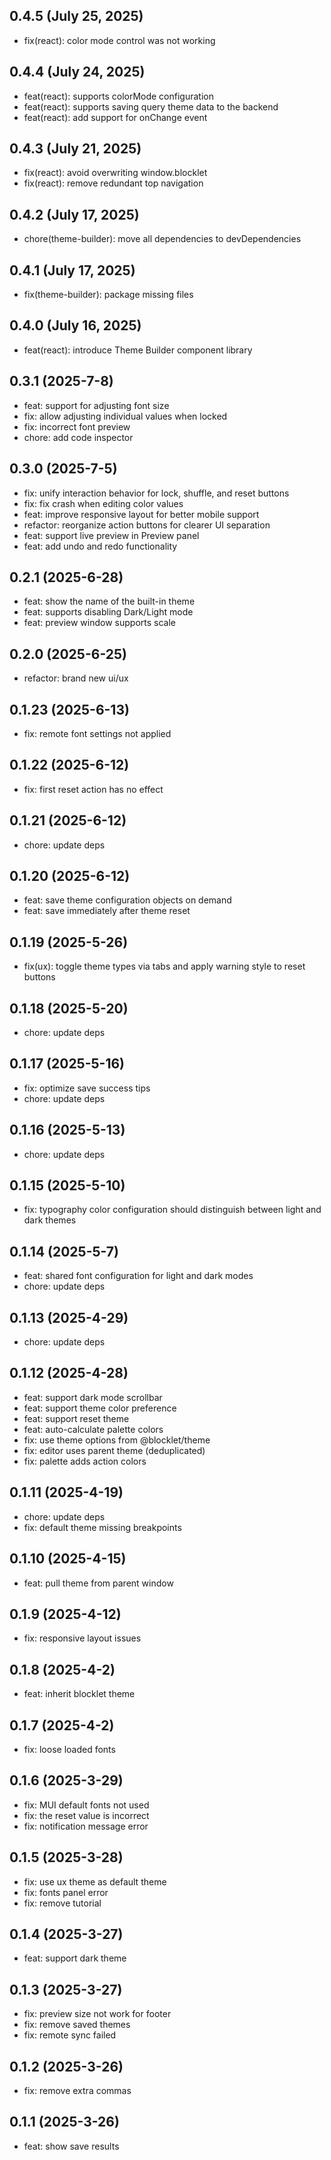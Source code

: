 ## 0.4.5 (July 25, 2025)

- fix(react): color mode control was not working

## 0.4.4 (July 24, 2025)

- feat(react): supports colorMode configuration
- feat(react): supports saving query theme data to the backend
- feat(react): add support for onChange event

## 0.4.3 (July 21, 2025)

- fix(react): avoid overwriting window.blocklet
- fix(react): remove redundant top navigation

## 0.4.2 (July 17, 2025)

- chore(theme-builder): move all dependencies to devDependencies

## 0.4.1 (July 17, 2025)

- fix(theme-builder): package missing files

## 0.4.0 (July 16, 2025)

- feat(react): introduce Theme Builder component library

## 0.3.1 (2025-7-8)

- feat: support for adjusting font size
- fix: allow adjusting individual values when locked
- fix: incorrect font preview
- chore: add code inspector

## 0.3.0 (2025-7-5)

- fix: unify interaction behavior for lock, shuffle, and reset buttons
- fix: fix crash when editing color values
- feat: improve responsive layout for better mobile support
- refactor: reorganize action buttons for clearer UI separation
- feat: support live preview in Preview panel
- feat: add undo and redo functionality

## 0.2.1 (2025-6-28)

- feat: show the name of the built-in theme
- feat: supports disabling Dark/Light mode
- feat: preview window supports scale

## 0.2.0 (2025-6-25)

- refactor: brand new ui/ux

## 0.1.23 (2025-6-13)

- fix: remote font settings not applied

## 0.1.22 (2025-6-12)

- fix: first reset action has no effect

## 0.1.21 (2025-6-12)

- chore: update deps

## 0.1.20 (2025-6-12)

- feat: save theme configuration objects on demand
- feat: save immediately after theme reset

## 0.1.19 (2025-5-26)

- fix(ux): toggle theme types via tabs and apply warning style to reset buttons

## 0.1.18 (2025-5-20)

- chore: update deps

## 0.1.17 (2025-5-16)

- fix: optimize save success tips
- chore: update deps

## 0.1.16 (2025-5-13)

- chore: update deps

## 0.1.15 (2025-5-10)

- fix: typography color configuration should distinguish between light and dark themes

## 0.1.14 (2025-5-7)

- feat: shared font configuration for light and dark modes
- chore: update deps

## 0.1.13 (2025-4-29)

- chore: update deps

## 0.1.12 (2025-4-28)

- feat: support dark mode scrollbar
- feat: support theme color preference
- feat: support reset theme
- feat: auto-calculate palette colors
- fix: use theme options from @blocklet/theme
- fix: editor uses parent theme (deduplicated)
- fix: palette adds action colors

## 0.1.11 (2025-4-19)

- chore: update deps
- fix: default theme missing breakpoints

## 0.1.10 (2025-4-15)

- feat: pull theme from parent window

## 0.1.9 (2025-4-12)

- fix: responsive layout issues

## 0.1.8 (2025-4-2)

- feat: inherit blocklet theme

## 0.1.7 (2025-4-2)

- fix: loose loaded fonts

## 0.1.6 (2025-3-29)

- fix: MUI default fonts not used
- fix: the reset value is incorrect
- fix: notification message error

## 0.1.5 (2025-3-28)

- fix: use ux theme as default theme
- fix: fonts panel error
- fix: remove tutorial

## 0.1.4 (2025-3-27)

- feat: support dark theme

## 0.1.3 (2025-3-27)

- fix: preview size not work for footer
- fix: remove saved themes
- fix: remote sync failed

## 0.1.2 (2025-3-26)

- fix: remove extra commas

## 0.1.1 (2025-3-26)

- feat: show save results
